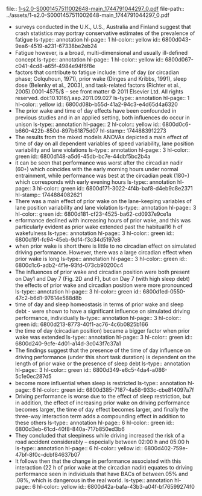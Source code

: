 file:: [1-s2.0-S0001457511002648-main_1744791044297_0.pdf](../assets/1-s2.0-S0001457511002648-main_1744791044297_0.pdf)
file-path:: ../assets/1-s2.0-S0001457511002648-main_1744791044297_0.pdf

- surveys conducted in the U.K., U.S., Australia and Finland suggest that crash statistics may portray conservative estimates of the prevalence of fatigue
  ls-type:: annotation
  hl-page:: 1
  hl-color:: yellow
  id:: 6800d043-9ea6-4519-a231-67338be2eb24
- Fatigue however, is a broad, multi-dimensional and usually ill-deﬁned concept
  ls-type:: annotation
  hl-page:: 1
  hl-color:: yellow
  id:: 6800d067-c041-4cd8-a65f-4984e94f6f8e
- factors that contribute to fatigue include: time of day (or circadian phase; Colquhoun, 1971), prior wake (Dinges and Kribbs, 1991), sleep dose (Belenky et al., 2003), and task-related factors (Richter et al., 2005).0001-4575/$ – see front matter © 2011 Elsevier Ltd. All rights reserved. doi:10.1016/j.aap.2011.09.027
  ls-type:: annotation
  hl-page:: 1
  hl-color:: yellow
  id:: 6800d08b-b55d-41a2-94c3-e4d65d4a6320
- The prior wake and time of day effects have been confounded in previous studies and in an applied setting, both inﬂuences do occur in unison
  ls-type:: annotation
  hl-page:: 2
  hl-color:: yellow
  id:: 6800d0c6-b660-422b-850d-897b61875d07
  hl-stamp:: 1744883912273
- The results from the mixed models ANOVAs depicted a main effect of time of day on all dependent variables of speed variability, lane position variability and lane violations
  ls-type:: annotation
  hl-page:: 3
  hl-color:: green
  id:: 6800d148-a5d6-45db-bc7e-44dbf5bc2b4a
- it can be seen that performance was worst after the circadian nadir (60◦) which coincides with the early morning hours under normal entrainment, while performance was best at the circadian peak (180◦) which corresponds with early evening hours
  ls-type:: annotation
  hl-page:: 3
  hl-color:: green
  id:: 6800d171-3022-4f4b-baf8-d4eb9c8e2371
  hl-stamp:: 1744884082621
- There was a main effect of prior wake on the lane-keeping variables of lane position variability and lane violation
  ls-type:: annotation
  hl-page:: 3
  hl-color:: green
  id:: 6800d181-cf23-4525-ba62-cd0937e9ce1a
- erformance declined with increasing hours of prior wake, and this was particularly evident as prior wake extended past the habitual16 h of wakefulness
  ls-type:: annotation
  hl-page:: 3
  hl-color:: green
  id:: 6800d191-fc94-45eb-9df4-f3c34d5197e8
- when prior wake is short there is little to no circadian effect on simulated driving performance. However, there was a large circadian effect when prior wake is long
  ls-type:: annotation
  hl-page:: 3
  hl-color:: green
  id:: 6800d1c6-adb2-4f1e-93fd-073cb90200c4
- The inﬂuences of prior wake and circadian position were both present on Day1 and Day 7 (Fig. 2D and F), but on Day 7 (with high sleep debt) the effects of prior wake and circadian position were more pronounced
  ls-type:: annotation
  hl-page:: 3
  hl-color:: green
  id:: 6800d1ed-0550-47c2-b6d1-97614e588d8b
- time of day and sleep homeostasis in terms of prior wake and sleep debt - were shown to have a significant inﬂuence on simulated driving performance, individually
  ls-type:: annotation
  hl-page:: 3
  hl-color:: green
  id:: 6800d213-8773-40f1-ac76-4c6b0825b166
- the time of day (circadian position) became a bigger factor when prior wake was extended
  ls-type:: annotation
  hl-page:: 3
  hl-color:: green
  id:: 6800d240-9cfe-4d01-a14d-3c043f7c37a1
- The ﬁndings suggest that the presence of the time of day inﬂuence on driving performance (under this short task duration) is dependent on the length of prior wake or the presence of sleep debt 
  ls-type:: annotation
  hl-page:: 3
  hl-color:: green
  id:: 6800d349-e6c5-4da4-a086-5c1e0ec287d5
- become more inﬂuential when sleep is restricted
  ls-type:: annotation
  hl-page:: 6
  hl-color:: green
  id:: 6800d385-7187-4a58-933c-cbe814097a7f
- Driving performance is worse due to the effect of sleep restriction, but in addition, the effect of increasing prior wake on driving performance becomes larger, the time of day effect becomes larger, and ﬁnally the three-way interaction term adds a compounding effect in addition to these others
  ls-type:: annotation
  hl-page:: 6
  hl-color:: green
  id:: 6800d3eb-61cd-40f8-840a-717b850ed3b6
- They concluded that sleepiness while driving increased the risk of a road accident considerably – especially between 02:00 h and 05:00 h
  ls-type:: annotation
  hl-page:: 6
  hl-color:: yellow
  id:: 6800d402-759e-47bf-8f0c-dcbf84637b07
- It follows then that the change in performance associated with this interaction (22 h of prior wake at the circadian nadir) equates to driving performance seen in individuals that have BACs of between.05% and .08%, which is dangerous in the real world.
  ls-type:: annotation
  hl-page:: 6
  hl-color:: yellow
  id:: 6800d42a-bafa-43b3-a04f-bf76599274f0